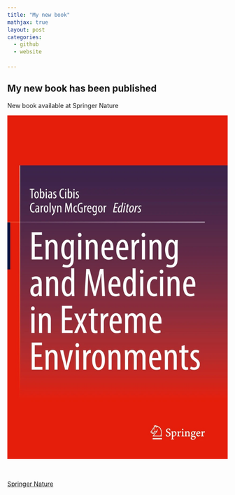 ```yaml
---
title: "My new book"
mathjax: true
layout: post 
categories:
  - github
  - website

---
```


## My new book has been published 

New book available at Springer Nature


![Book Cover](/assets/eecover.png)

<div class="small">
    <img src="{{ '/assets/eecover.png' | relative_url }}" alt="">
</div>

[Springer Nature](http://https://link.springer.com/book/10.1007/978-3-030-96921-9)
